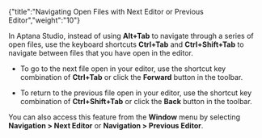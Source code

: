 {"title":"Navigating Open Files with Next Editor or Previous Editor","weight":"10"}

In Aptana Studio, instead of using **Alt+Tab** to navigate through a series of open files, use the keyboard shortcuts **Ctrl+Tab** and **Ctrl+Shift+Tab** to navigate between files that you have open in the editor.

* To go to the next file open in your editor, use the shortcut key combination of **Ctrl+Tab** or click the **Forward** button in the toolbar.

* To return to the previous file open in your editor, use the shortcut key combination of **Ctrl+Shift+Tab** or click the **Back** button in the toolbar.


You can also access this feature from the **Window** menu by selecting **Navigation > Next Editor** or **Navigation > Previous Editor**.
